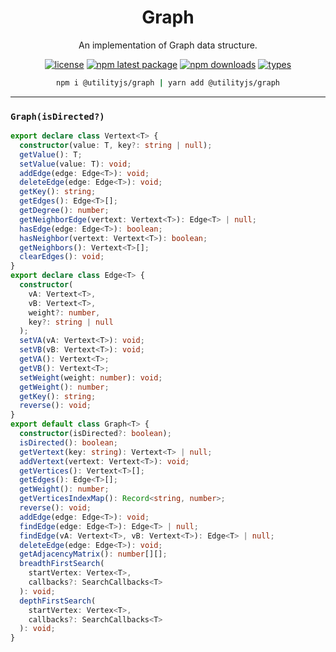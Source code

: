 <div align="center">
  <h1 align="center">
    Graph
  </h1>
</div>

<div align="center">

An implementation of Graph data structure.

[![license](https://img.shields.io/github/license/mimshins/utilityjs?color=212121&style=for-the-badge)](https://github.com/mimshins/utilityjs/blob/main/LICENSE)
[![npm latest package](https://img.shields.io/npm/v/@utilityjs/graph?color=212121&style=for-the-badge)](https://www.npmjs.com/package/@utilityjs/graph)
[![npm downloads](https://img.shields.io/npm/dm/@utilityjs/graph?color=212121&style=for-the-badge)](https://www.npmjs.com/package/@utilityjs/graph)
[![types](https://img.shields.io/npm/types/@utilityjs/graph?color=212121&style=for-the-badge)](https://www.npmjs.com/package/@utilityjs/graph)

```bash
npm i @utilityjs/graph | yarn add @utilityjs/graph
```

</div>

<hr>

### `Graph(isDirected?)`

```ts
export declare class Vertext<T> {
  constructor(value: T, key?: string | null);
  getValue(): T;
  setValue(value: T): void;
  addEdge(edge: Edge<T>): void;
  deleteEdge(edge: Edge<T>): void;
  getKey(): string;
  getEdges(): Edge<T>[];
  getDegree(): number;
  getNeighborEdge(vertext: Vertext<T>): Edge<T> | null;
  hasEdge(edge: Edge<T>): boolean;
  hasNeighbor(vertext: Vertext<T>): boolean;
  getNeighbors(): Vertext<T>[];
  clearEdges(): void;
}
export declare class Edge<T> {
  constructor(
    vA: Vertext<T>,
    vB: Vertext<T>,
    weight?: number,
    key?: string | null
  );
  setVA(vA: Vertext<T>): void;
  setVB(vB: Vertext<T>): void;
  getVA(): Vertext<T>;
  getVB(): Vertext<T>;
  setWeight(weight: number): void;
  getWeight(): number;
  getKey(): string;
  reverse(): void;
}
export default class Graph<T> {
  constructor(isDirected?: boolean);
  isDirected(): boolean;
  getVertext(key: string): Vertext<T> | null;
  addVertext(vertext: Vertext<T>): void;
  getVertices(): Vertext<T>[];
  getEdges(): Edge<T>[];
  getWeight(): number;
  getVerticesIndexMap(): Record<string, number>;
  reverse(): void;
  addEdge(edge: Edge<T>): void;
  findEdge(edge: Edge<T>): Edge<T> | null;
  findEdge(vA: Vertext<T>, vB: Vertext<T>): Edge<T> | null;
  deleteEdge(edge: Edge<T>): void;
  getAdjacencyMatrix(): number[][];
  breadthFirstSearch(
    startVertex: Vertex<T>,
    callbacks?: SearchCallbacks<T>
  ): void;
  depthFirstSearch(
    startVertex: Vertex<T>,
    callbacks?: SearchCallbacks<T>
  ): void;
}

```
